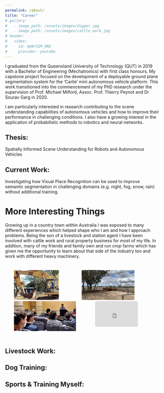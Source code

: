 ```yaml
---
permalink: /about/
title: "Career"
# gallery:
#   - image_path: /assets/images/digger.jpg
#   - image_path: /assets/images/cattle_work.jpg
# header:
#   video:
#     id: 4pNr5IM_HRE
#     provider: youtube
---
```

<!-- # Career: -->
I graduated from the Queensland University of Technology (QUT) in 2019 with a Bachelor of Engineering (Mechatronics) with first class honours. My capstone project focused on the development of a deployable ground plane segmentation system for the ‘Carlie’ mini autonomous vehicle platform. This work transitioned into the commencement of my PhD research under the supervision of Prof. Michael Milford, Assoc. Prof. Thierry Peynot and Dr Sourav Garg in 2020.

I am particularly interested in research contributing to the scene understanding capabilities of autonomous vehicles and how to improve their performance in challenging conditions. I also have a growing interest in the application of probabilistic methods to robotics and neural networks.

## Thesis:
Spatially Informed Scene Understanding for Robots and Autonomous Vehicles
## Current Work:
Investigating how Visual Place Recognition can be used to improve semantic segmentation in challenging domains (e.g. night, fog, snow, rain) without additional training.


# More Interesting Things
Growing up in a country town within Australia I was exposed to many different experiences which helped shape who I am and how I approach problems. Being the son of a livestock and station agent I have been involved with cattle work and rural property business for most of my life. In addition, many of my friends and family own and run crop farms which has given me the opportunity to learn about that side of the industry too and work with different heavy machinery.

<!-- |![Digger](/assets/images/digger.jpg){:class="img-responsive"}|![cows](/assets/images/cattle_work.jpg){:class="img-responsive"}| -->
<!-- {% include gallery caption="This is a sample gallery with **Markdown support**." %} -->

<style>
    .container {
        padding: 0.5em 1%;
        }
    .heading-text {
        margin-bottom: 2rem;
        font-size: 2rem;
        }
    .heading-text span {
        font-weight: 100;
        }
    ul {
        list-style: none;
        }
    .image-gallery {
        display: flex;
        flex-wrap: wrap;
        gap: 0em;
        }
    .image-gallery > li {
        flex: 1 1 auto;
        /* flex: auto; */
        height: 7em;
        cursor: pointer;
        position: relative;
        margin: 0.15em 0;
        }
    /* .image-gallery > li::marker {
        font-size: 0.1em;
        } */
    /* .image-gallery::after {
        content: "";
        flex-grow: 999;
        } */
    .image-gallery li img {
        object-fit: cover;
        /* width: 85%;
        height: 85%; */
        max-height: 100%;
        width: auto;
        vertical-align: middle;
        border-radius: 0.25em;
        }
    /* .image-gallery li iframe {
        object-fit: cover;
        position: absolute;
        top: 0;
        left: 0;
        height: 100%;
        width: auto;
        max-width: 100%;
        vertical-align: middle;
        } */
    .videoWrapper {
        position: relative;
        padding-bottom: 5%; /* 16:9 */
        padding-top: 5%;
        width: 10em;
        }
    .videoWrapper iframe{
        position: absolute;
        top: 0;
        left: 0;
        width: 100%;
        height: 6em;
        border-radius: 0.25em
        }
    .image-gallery li:hover .overlay {
        transform: scale(1);
        }
</style>

<div class="container">
  <!-- heading text -->
  <ul class="image-gallery">
    <li>
      <img src="/assets/images/digger.jpg" alt="" />
    </li>
    <li>
      <img src="/assets/images/cattle_work.jpg" alt="" />
    </li>
    <li>
      <img src="/assets/images/Presenting.jpg" alt="" />
    </li>
    <!-- <li>
      <img src="/assets/images/QUT_Day4_Low_Resolution.jpg" alt="" />
    </li> -->
    <li>
      <div class="videoWrapper">
        <iframe src="https://www.youtube.com/embed/4pNr5IM_HRE?controls=0&amp;showinfo=0&amp;mute=1&amp;autoplay=1&amp;loop=1&amp;list=PLB2L655kha-eKML0j50wDJ08jFYeKTvOj&amp;disablekb=1&amp;fs=0&amp;rel=0" frameborder="0"></iframe>
      </div>
    </li>
  </ul>
</div>


## Livestock Work:

## Dog Training:

## Sports & Training Myself: